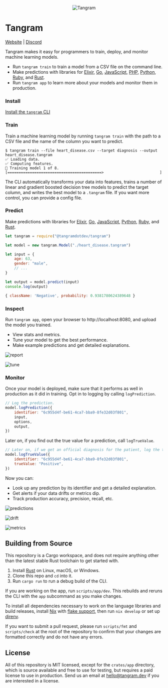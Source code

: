 <p align="center">
	<img src="tangram.svg" title="Tangram">
</p>

# Tangram

[Website](https://www.tangram.dev) | [Discord](https://discord.gg/RzkUvvg2)

Tangram makes it easy for programmers to train, deploy, and monitor machine learning models.

- Run `tangram train` to train a model from a CSV file on the command line.
- Make predictions with libraries for [Elixir](https://hex.pm/packages/tangram), [Go](https://pkg.go.dev/github.com/tangramdotdev/tangram-go), [JavaScript](https://www.npmjs.com/package/@tangramdotdev/tangram), [PHP](https://packagist.org/packages/tangram/tangram), [Python](https://pypi.org/project/tangram), [Ruby](https://rubygems.org/gems/tangram), and [Rust](lib.rs/tangram).
- Run `tangram app` to learn more about your models and monitor them in production.

### Install

[Install the `tangram` CLI](https://www.tangram.dev/docs/install)

### Train

Train a machine learning model by running `tangram train` with the path to a CSV file and the name of the column you want to predict.

```
$ tangram train --file heart_disease.csv --target diagnosis --output heart_disease.tangram
✅ Loading data.
✅ Computing features.
🚂 Training model 1 of 8.
[==========================================>                         ]
```

The CLI automatically transforms your data into features, trains a number of linear and gradient boosted decision tree models to predict the target column, and writes the best model to a `.tangram` file. If you want more control, you can provide a config file.

### Predict

Make predictions with libraries for [Elixir](https://hex.pm/packages/tangram), [Go](https://pkg.go.dev/github.com/tangramdotdev/tangram-go), [JavaScript](https://www.npmjs.com/package/@tangramdotdev/tangram), [Python](https://pypi.org/project/tangram), [Ruby](https://rubygems.org/gems/tangram), and [Rust](https://lib.rs/tangram).

```javascript
let tangram = require("@tangramdotdev/tangram")

let model = new tangram.Model("./heart_disease.tangram")

let input = {
	age: 63,
	gender: "male",
	// ...
}

let output = model.predict(input)
console.log(output)
```

```javascript
{ className: 'Negative', probability: 0.9381780624389648 }
```

### Inspect

Run `tangram app`, open your browser to http://localhost:8080, and upload the model you trained.

- View stats and metrics.
- Tune your model to get the best performance.
- Make example predictions and get detailed explanations.

![report](./readme/report.png)

![tune](./readme/tune.png)

### Monitor

Once your model is deployed, make sure that it performs as well in production as it did in training. Opt in to logging by calling `logPrediction`.

```javascript
// Log the prediction.
model.logPrediction({
	identifier: "6c955d4f-be61-4ca7-bba9-8fe32d03f801",
	input,
	options,
	output,
})
```

Later on, if you find out the true value for a prediction, call `logTrueValue`.

```javascript
// Later on, if we get an official diagnosis for the patient, log the true value.
model.logTrueValue({
	identifier: "6c955d4f-be61-4ca7-bba9-8fe32d03f801",
	trueValue: "Positive",
})
```

Now you can:

- Look up any prediction by its identifier and get a detailed explanation.
- Get alerts if your data drifts or metrics dip.
- Track production accuracy, precision, recall, etc.

![predictions](./readme/predictions.png)

![drift](./readme/drift.png)

![metrics](./readme/metrics.png)

## Building from Source

This repository is a Cargo workspace, and does not require anything other than the latest stable Rust toolchain to get started with.

1. Install [Rust](rust-lang.org) on Linux, macOS, or Windows.
2. Clone this repo and `cd` into it.
3. Run `cargo run` to run a debug build of the CLI.

If you are working on the app, run `scripts/app/dev`. This rebuilds and reruns the CLI with the `app` subcommand as you make changes.

To install all dependencies necessary to work on the language libraries and build releases, install [Nix](https://nixos.org) with [flake support](https://nixos.wiki/wiki/Flakes), then run `nix develop` or set up [direnv](https://github.com/direnv/direnv).

If you want to submit a pull request, please run `scripts/fmt` and `scripts/check` at the root of the repository to confirm that your changes are formatted correctly and do not have any errors.

## License

All of this repository is MIT licensed, except for the `crates/app` directory, which is source available and free to use for testing, but requires a paid license to use in production. Send us an email at hello@tangram.dev if you are interested in a license.
